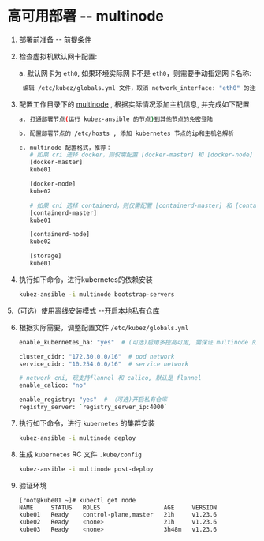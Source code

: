 # 高可用部署 -- multinode

1. 部署前准备 -- [前提条件](prerequisites.md)

2. 检查虚拟机默认网卡配置:

   a. 默认网卡为 `eth0`, 如果环境实际网卡不是 `eth0`，则需要手动指定网卡名称:
   ``` bash
    编辑 /etc/kubez/globals.yml 文件，取消 network_interface: "eth0" 的注解，并修改为实际网卡名称
   ```

3. 配置工作目录下的 [multinode](https://github.com/caoyingjunz/kubez-ansible/blob/master/ansible/inventory/multinode) ,
   根据实际情况添加主机信息, 并完成如下配置

    ``` bash
    a. 打通部署节点(运行 kubez-ansible 的节点)到其他节点的免密登陆

    b. 配置部署节点的 /etc/hosts , 添加 kubernetes 节点的ip和主机名解析

    c. multinode 配置格式，推荐：
       # 如果 cri 选择 docker，则仅需配置 [docker-master] 和 [docker-node]
       [docker-master]
       kube01

       [docker-node]
       kube02

       # 如果 cni 选择 containerd，则仅需配置 [containerd-master] 和 [containerd-node]
       [containerd-master]
       kube01

       [containerd-node]
       kube02

       [storage]
       kube01
    ```

4. 执行如下命令，进行kubernetes的依赖安装

    ``` bash
    kubez-ansible -i multinode bootstrap-servers
    ```

5.（可选）使用离线安装模式 --[开启本地私有仓库](setup-registry.md)

6. 根据实际需要，调整配置文件 `/etc/kubez/globals.yml`

    ```bash
    enable_kubernetes_ha: "yes"  # (可选)启用多控高可用, 需保证 multinode 的 control 组为奇数

    cluster_cidr: "172.30.0.0/16"  # pod network
    service_cidr: "10.254.0.0/16"  # service network

    # network cni, 现支持flannel 和 calico, 默认是 flannel
    enable_calico: "no"

    enable_registry: "yes"  # （可选)开启私有仓库
    registry_server: `registry_server_ip:4000`
    ```

7. 执行如下命令，进行 `kubernetes` 的集群安装

    ``` bash
    kubez-ansible -i multinode deploy
    ```

8. 生成 `kubernetes` RC 文件 `.kube/config`
   ``` bash
   kubez-ansible -i multinode post-deploy
   ```

9. 验证环境
   ```bash
   [root@kube01 ~]# kubectl get node
   NAME     STATUS   ROLES                  AGE     VERSION
   kube01   Ready    control-plane,master   21h     v1.23.6
   kube02   Ready    <none>                 21h     v1.23.6
   kube03   Ready    <none>                 3h48m   v1.23.6
   ```
